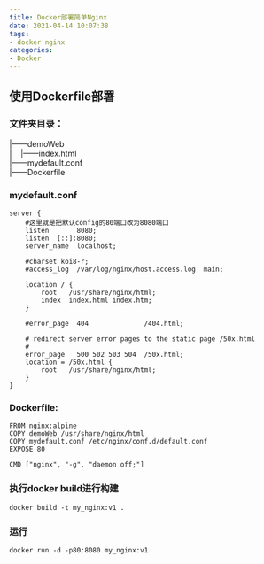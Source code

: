 ```yaml
---
title: Docker部署简单Nginx
date: 2021-04-14 10:07:38
tags:
- docker nginx
categories:
- Docker
---
```


## 使用Dockerfile部署

### 文件夹目录：

<!--more-->
|——demoWeb<br>
|&nbsp;&nbsp;&nbsp;&nbsp;|——index.html<br/>
|——mydefault.conf<br/>
|——Dockerfile

### mydefault.conf
```
server {
    #这里就是把默认config的80端口改为8080端口
    listen       8080;
    listen  [::]:8080;
    server_name  localhost;

    #charset koi8-r;
    #access_log  /var/log/nginx/host.access.log  main;

    location / {
        root   /usr/share/nginx/html;
        index  index.html index.htm;
    }

    #error_page  404              /404.html;

    # redirect server error pages to the static page /50x.html
    #
    error_page   500 502 503 504  /50x.html;
    location = /50x.html {
        root   /usr/share/nginx/html;
    }
}
```

### Dockerfile:
```
FROM nginx:alpine
COPY demoWeb /usr/share/nginx/html
COPY mydefault.conf /etc/nginx/conf.d/default.conf
EXPOSE 80

CMD ["nginx", "-g", "daemon off;"]
```

### 执行docker build进行构建
```
docker build -t my_nginx:v1 .
```

### 运行
```
docker run -d -p80:8080 my_nginx:v1
```
